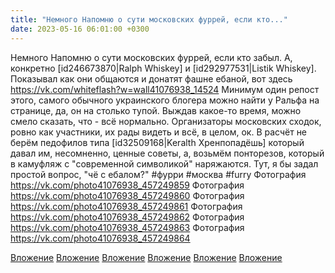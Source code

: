 ```yaml
---
title: "Немного Напомню о сути московских фуррей, если кто..."
date: 2023-05-16 06:01:00 +0300
---
```


Немного Напомню о сути московских фуррей, если кто забыл. А, конкретно [id246673870|Ralph Whiskey] и [id292977531|Listik Whiskey].
Показывал как они общаются и донатят фашне ебаной, вот здесь https://vk.com/whiteflash?w=wall41076938_14524 Минимум один репост этого, самого обычного украинского блогера можно найти у Ральфа на странице, да, он на столько тупой.
Выждав какое-то время, можно смело сказать, что - всё нормально. Организаторы московских сходок, ровно как участники, их рады видеть и всё, в целом, ок. В расчёт не берём педофилов типа [id32509168|Keralth Хренпопадёшь] который давал им, несомненно, ценные советы, а, возьмём понторезов, который в камуфляж с "современной символикой" наряжаются.
Тут, я бы задал простой вопрос, "чё с ебалом?"
#фурри #москва #furry
Фотография
https://vk.com/photo41076938_457249859
Фотография
https://vk.com/photo41076938_457249860
Фотография
https://vk.com/photo41076938_457249861
Фотография
https://vk.com/photo41076938_457249862
Фотография
https://vk.com/photo41076938_457249863
Фотография
https://vk.com/photo41076938_457249864

[Вложение](https://vk.com/photo41076938_457249859)
[Вложение](https://vk.com/photo41076938_457249860)
[Вложение](https://vk.com/photo41076938_457249861)
[Вложение](https://vk.com/photo41076938_457249862)
[Вложение](https://vk.com/photo41076938_457249863)
[Вложение](https://vk.com/photo41076938_457249864)

